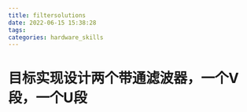 ```yaml
---
title: filtersolutions
date: 2022-06-15 15:38:28
tags:
categories: hardware_skills 
---
```

# 目标实现设计两个带通滤波器，一个V段，一个U段
